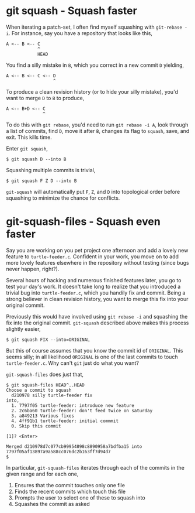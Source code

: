 # git squash - Squash faster

When iterating a patch-set, I often find myself squashing with
`git-rebase -i`. For instance, say you have a repository that looks
like this,

    A <-- B <-- C
                ^
                HEAD

You find a silly mistake in `B`, which you correct in a new commit `D`
yielding,

    A <-- B <-- C <-- D
                      ^

To produce a clean revision history (or to hide your silly mistake),
you'd want to merge `D` to `B` to produce,

    A <-- B+D <-- C
                  ^

To do this with `git rebase`, you'd need to run `git rebase -i A`,
look through a list of commits, find `D`, move it after `B`, changes
its flag to `squash`, save, and exit. This kills time.

Enter `git squash`,

    $ git squash D --into B

Squashing multiple commits is trivial,

    $ git squash F Z D --into B

`git-squash` will automatically put `F`, `Z`, and `D` into topological
order before squashing to minimize the chance for conflicts.


# git-squash-files - Squash even faster

Say you are working on you pet project one afternoon and add a lovely
new feature to `turtle-feeder.c`. Confident in your work, you move on
to add more lovely features elsewhere in the repository without
testing (since bugs never happen, right?).

Several hours of hacking and numerous finished features later, you go
to test your day's work. It doesn't take long to realize that you
introduced a trivial bug into `turtle-feeder.c`, which you handily fix
and commit. Being a strong believer in clean revision history, you
want to merge this fix into your original commit.

Previously this would have involved using `git rebase -i` and
squashing the fix into the original commit. `git-squash` described
above makes this process slightly easier,

    $ git squash FIX --into=ORIGINAL

But this of course assumes that you know the commit id of `ORIGINAL`.
This seems silly; in all likelihood `ORIGINAL` is one of the last
commits to touch `turtle-feeder.c`. Why can't `git` just do what you
want?

`git-squash-files` does just that,

    $ git squash-files HEAD^..HEAD
    Choose a commit to squash
      d210978 silly turtle-feeder fix
    into,
      1. 7797f05 turtle-feeder: introduce new feature
      2. 2c6ba60 turtle-feeder: don't feed twice on saturday
      3. a849213 Various fixes
      4. 4ff91b1 turtle-feeder: initial commmit
      0. Skip this commit

    [1]? <Enter>

    Merged d210978d7c077cb99954898c8890958a7bdfba15 into 7797f05af13897a9a588cc076dc2b163ff7d94d7
    $ 

In particular, `git-squash-files` iterates through each of the commits
in the given range and for each one,

  1. Ensures that the commit touches only one file
  2. Finds the recent commits which touch this file
  3. Prompts the user to select one of these to squash into 
  4. Squashes the commit as asked
